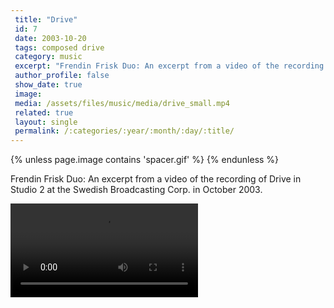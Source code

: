 ```yaml
---
 title: "Drive"
 id: 7
 date: 2003-10-20
 tags: composed drive
 category: music
 excerpt: "Frendin Frisk Duo: An excerpt from a video of the recording of Drive in Studio 2 at the Swedish Broadcasting Corp. in October 2003...."
 author_profile: false
 show_date: true
 image: 
 media: /assets/files/music/media/drive_small.mp4
 related: true
 layout: single
 permalink: /:categories/:year/:month/:day/:title/
---
```

{% unless page.image contains 'spacer.gif' %}
{% endunless %}

Frendin Frisk Duo: An excerpt from a video of the recording of Drive in Studio 2 at the Swedish Broadcasting Corp. in October 2003.

![](/assets/files/music/media/drive_small.mp4)
